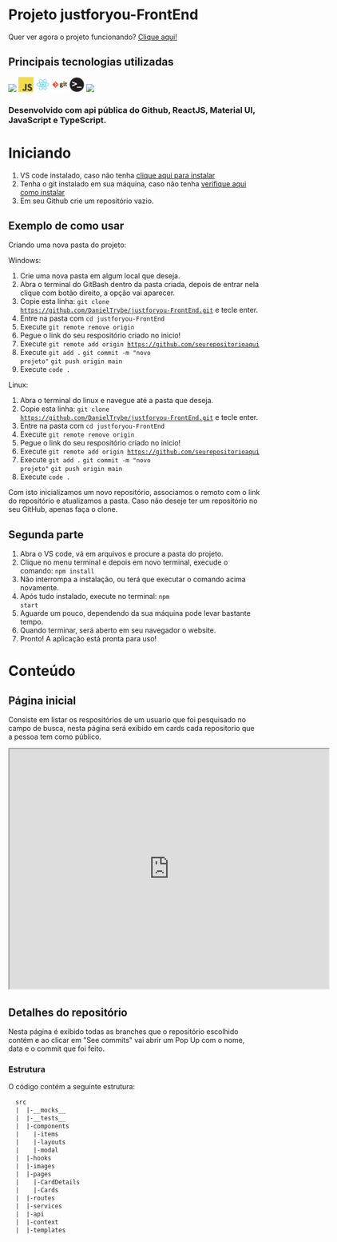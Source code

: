 # Projeto justforyou-FrontEnd

Quer ver agora o projeto funcionando? <a href="https://danieltrybe.github.io/justforyou-FrontEnd/" target="_blank">Clique aqui!</a>

## Principais tecnologias utilizadas

<code><img height="30" src="https://bognarjunior.files.wordpress.com/2018/09/typescript.png"></code>
<code><img height="30" src="https://raw.githubusercontent.com/github/explore/80688e429a7d4ef2fca1e82350fe8e3517d3494d/topics/javascript/javascript.png"></code>
<code><img height="30" src="https://raw.githubusercontent.com/github/explore/80688e429a7d4ef2fca1e82350fe8e3517d3494d/topics/react/react.png"></code>
<code><img height="30" src="https://raw.githubusercontent.com/github/explore/80688e429a7d4ef2fca1e82350fe8e3517d3494d/topics/git/git.png"></code>
<code><img height="30" src="https://raw.githubusercontent.com/github/explore/80688e429a7d4ef2fca1e82350fe8e3517d3494d/topics/terminal/terminal.png"></code>
<code><img height="30" src="https://v4.mui.com/static/logo.png"></code>

### Desenvolvido com api pública do Github, ReactJS, Material UI, JavaScript e TypeScript.

# Iniciando

1. VS code instalado, caso não tenha <a href="https://code.visualstudio.com/download">clique aqui para instalar</a>
2. Tenha o git instalado em sua máquina, caso não tenha <a href="https://git-scm.com/book/en/v2/Getting-Started-Installing-Git">verifique aqui como instalar</a>
3. Em seu Github crie um repositório vazio.

## Exemplo de como usar

Criando uma nova pasta do projeto:

Windows:

1. Crie uma nova pasta em algum local que deseja.
2. Abra o terminal do GitBash dentro da pasta criada, depois de entrar nela clique com botão direito, a opção vai aparecer.
3. Copie esta linha: <code>git clone https://github.com/DanielTrybe/justforyou-FrontEnd.git</code> e tecle enter.
4. Entre na pasta com <code>cd justforyou-FrontEnd</code>
5. Execute <code>git remote remove origin</code>
6. Pegue o link do seu respositório criado no inicio!
7. Execute <code>git remote add origin https://github.com/seurepositorioaqui</code>
8. Execute <code>git add .</code> <code>git commit -m "novo projeto"</code> <code>git push origin main</code>
9. Execute <code>code .</code>

Linux:

1. Abra o terminal do linux e navegue até a pasta que deseja.
2. Copie esta linha: <code>git clone https://github.com/DanielTrybe/justforyou-FrontEnd.git</code> e tecle enter.
3. Entre na pasta com <code>cd justforyou-FrontEnd</code>
4. Execute <code>git remote remove origin</code>
5. Pegue o link do seu respositório criado no inicio!
6. Execute <code>git remote add origin https://github.com/seurepositorioaqui</code>
7. Execute <code>git add .</code> <code>git commit -m "novo projeto"</code> <code>git push origin main</code>
8. Execute <code>code .</code>

Com isto inicializamos um novo repositório, associamos o remoto com o link do repositório e atualizamos a pasta.
Caso não deseje ter um repositório no seu GitHub, apenas faça o clone.

## Segunda parte

1. Abra o VS code, vá em arquivos e procure a pasta do projeto.
2. Clique no menu terminal e depois em novo terminal, execude o comando: <code>npm install</code>
3. Não interrompa a instalação, ou terá que executar o comando acima novamente.
4. Após tudo instalado, execute no terminal: <code>npm start</code>
5. Aguarde um pouco, dependendo da sua máquina pode levar bastante tempo.
6. Quando terminar, será aberto em seu navegador o website.
7. Pronto! A aplicação está pronta para uso!

# Conteúdo

## Página inicial

Consiste em listar os respositórios de um usuario que foi pesquisado no campo de busca, nesta página será exibido em cards cada repositorio que a pessoa tem como público.

<iframe src="https://drive.google.com/file/d/1ibbAIDoZDEUCZeyvsDKnArEqgnJFMPHs/preview" width="640" height="480" allow="autoplay"></iframe>

## Detalhes do repositório

Nesta página é exibido todas as branches que o repositório escolhido contém e ao clicar em "See commits" vai abrir um Pop Up com o nome, data e o commit que foi feito.

### Estrutura

O código contém a seguinte estrutura:

```
  src
  |  |-__mocks__
  |  |-__tests__
  |  |-components
  |    |-items
  |    |-layouts
  |    |-modal
  |  |-hooks
  |  |-images
  |  |-pages
  |    |-CardDetails
  |    |-Cards
  |  |-routes
  |  |-services
  |  |-api
  |  |-context
  |  |-templates
```
